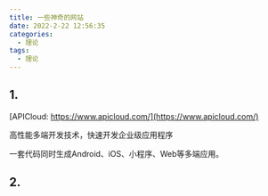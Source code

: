 ```yaml
---
title: 一些神奇的网站
date: 2022-2-22 12:56:35
categories:
  - 理论
tags:
  - 理论
---
```


## 1. 

[APICloud:  https://www.apicloud.com/](https://www.apicloud.com/)

高性能多端开发技术，快速开发企业级应用程序

一套代码同时生成Android、iOS、小程序、Web等多端应用。

## 2. 

<!-- more -->





